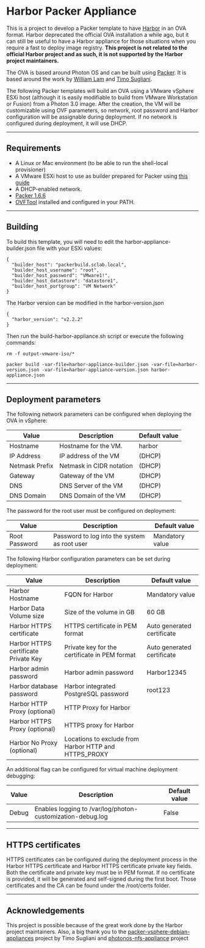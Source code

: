 # Harbor Packer Appliance


This is a project to develop a Packer template to have [Harbor](https://github.com/goharbor/harbor) in an OVA format. Harbor deprecated the official OVA installation a while  ago, but it can still be useful to have a Harbor appliance for those situations when you require a fast to deploy image registry. **This project is not related to the official Harbor project and as such, it is not supported by the Harbor project maintainers.**

The OVA is based around Photon OS and can be built using [Packer](https://www.packer.io). It is based around the work by [William Lam](https://github.com/lamw/photonos-nfs-appliance) and [Timo Sugliani](https://github.com/tsugliani/packer-vsphere-debian-appliances). 

The following Packer templates will build an OVA using a VMware vSphere ESXi host (although it is easily modifiable to build from VMware Workstation or Fusion) from a Photon 3.0 image. After the creation, the VM will be customizable using OVF parameters, so network, root password and Harbor configuration will be assignable during deployment. If no network is configured during deployment, it will use DHCP.


---

## Requirements

- A Linux or Mac environment (to be able to run the shell-local provisioner)
- A VMware ESXi host to use as builder prepared for Packer using [this guide](https://nickcharlton.net/posts/using-packer-esxi-6.html)
- A DHCP-enabled network.
- [Packer 1.6.6](https://www.packer.io/downloads)
- [OVFTool](https://www.vmware.com/support/developer/ovf/) installed and configured in your PATH.


---

## Building

To build this template, you will need to edit the harbor-appliance-builder.json file with your ESXi values:


```
{
  "builder_host": "packerbuild.sclab.local",
  "builder_host_username": "root",
  "builder_host_password": "VMware1!",
  "builder_host_datastore": "datastore1",
  "builder_host_portgroup": "VM Network"
}
```

The Harbor version can be modified in the harbor-version.json

```
{
  "harbor_version": "v2.2.2"
}
```

Then run the build-harbor-appliance.sh script or execute the following commands:

```
rm -f output-vmware-iso/*

packer build -var-file=harbor-appliance-builder.json -var-file=harbor-version.json -var-file=harbor-appliance-version.json harbor-appliance.json
```

---


## Deployment parameters

The following network parameters can be configured when deploying the OVA in vSphere:


| Value          | Description              | Default value |
|----------------|--------------------------|---------------|
| Hostname       | Hostname for the VM.     | harbor        |
| IP Address     | IP address of the VM     | (DHCP)        |
| Netmask Prefix | Netmask in CIDR notation | (DHCP)        |
| Gateway        | Gateway of the VM        | (DHCP)        |
| DNS            | DNS Server of the VM     | (DHCP)        |
| DNS Domain     | DNS Domain of the VM     | (DHCP)        |


The password for the root user must be configured on deployment:


| Value         | Description                                  | Default value   |
|---------------|----------------------------------------------|-----------------|
| Root Password | Password to log into the system as root user | Mandatory value |


The following Harbor configuration parameters can be set during deployment:


| Value                                | Description                                           | Default value              |
|--------------------------------------|-------------------------------------------------------|----------------------------|
| Harbor Hostname                      | FQDN for Harbor                                       | Mandatory value            |
| Harbor Data Volume size              | Size of the volume in GB                              | 60 GB                      |
| Harbor HTTPS certificate             | HTTPS certificate in PEM format                       | Auto generated certificate |
| Harbor HTTPS certificate Private Key | Private key for the certificate in PEM format         | Auto generated certificate |
| Harbor admin password                | Harbor admin password                                 | Harbor12345                |
| Harbor database password             | Harbor integrated PostgreSQL password                 | root123                    |
| Harbor HTTP Proxy (optional)         | HTTP Proxy for Harbor                                 |                            |
| Harbor HTTPS Proxy (optional)        | HTTPS proxy for Harbor                                |                            |
| Harbor No Proxy (optional)           | Locations to exclude from Harbor HTTP and HTTPS_PROXY |                            |


An additional flag can be configured for virtual machine deployment debugging:


| Value | Description                                                | Default value |
|-------|------------------------------------------------------------|---------------|
| Debug | Enables logging to /var/log/photon-customization-debug.log | False         |


---

## HTTPS certificates

HTTPS certificates can be configured during the deployment process in the Harbor HTTPS certificate and Harbor HTTPS certificate private key fields. Both the certificate and private key must be in PEM format. If no certificate is provided, it will be generated and self-signed during the first boot. Those certificates and the CA can be found under the /root/certs folder.

---

## Acknowledgements


This project is possible because of the great work done by the Harbor project maintainers. Also, a big thank you to the  [packer-vsphere-debian-appliances](https://github.com/tsugliani/packer-vsphere-debian-appliances) project by Timo Sugliani and [photonos-nfs-appliance](https://github.com/lamw/photonos-nfs-appliance) project
